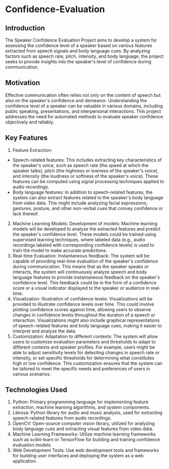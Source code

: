 # Confidence-Evaluation
## Introduction
The Speaker Confidence Evaluation Project aims to develop a system for assessing the confidence level of a speaker based on various features extracted from speech signals and body language cues. By analyzing factors such as speech rate, pitch, intensity, and body language, the project seeks to provide insights into the speaker's level of confidence during communication.
## Motivation
Effective communication often relies not only on the content of speech but also on the speaker's confidence and demeanor. Understanding the confidence level of a speaker can be valuable in various domains, including public speaking, presentations, and interpersonal interactions. This project addresses the need for automated methods to evaluate speaker confidence objectively and reliably.
## Key Features
1. Feature Extraction:
- Speech-related features:
This includes extracting key characteristics of the speaker's voice, such as speech rate (the speed at which the speaker talks), pitch (the highness or lowness of the speaker's voice), and intensity (the loudness or softness of the speaker's voice). These features can be computed using signal processing techniques applied to audio recordings.
- Body language features:
In addition to speech-related features, the system can also extract features related to the speaker's body language from video data. This might include analyzing facial expressions, gestures, posture, and other non-verbal cues that convey confidence or lack thereof.
2. Machine Learning Models:
Development of models: Machine learning models will be developed to analyze the extracted features and predict the speaker's confidence level. These models could be trained using supervised learning techniques, where labeled data (e.g., audio recordings labeled with corresponding confidence levels) is used to train the model to make accurate predictions.
3. Real-time Evaluation:
Instantaneous feedback: The system will be capable of providing real-time evaluation of the speaker's confidence during communication. This means that as the speaker speaks or interacts, the system will continuously analyze speech and body language features to provide instantaneous feedback on the speaker's confidence level. This feedback could be in the form of a confidence score or a visual indicator displayed to the speaker or audience in real-time.
4. Visualization:
Illustration of confidence levels: Visualizations will be provided to illustrate confidence levels over time. This could involve plotting confidence scores against time, allowing users to observe changes in confidence levels throughout the duration of a speech or interaction. Visualizations might also include graphical representations of speech-related features and body language cues, making it easier to interpret and analyze the data.
5. Customization:
Adaptation to different contexts: The system will allow users to customize evaluation parameters and thresholds to adapt to different contexts and speaker profiles. For example, users might be able to adjust sensitivity levels for detecting changes in speech rate or intensity, or set specific thresholds for determining what constitutes high or low confidence. This customization ensures that the system can be tailored to meet the specific needs and preferences of users in various scenarios.
## Technologies Used
1. Python:
Primary programming language for implementing feature extraction, machine learning algorithms, and system components.
3. Librosa:
    Python library for audio and music analysis, used for extracting speech-related features from audio recordings.
5. OpenCV:
   Open-source computer vision library, utilized for analyzing body language cues and extracting visual features from video data.
7. Machine Learning Frameworks: 
Utilize machine learning frameworks such as scikit-learn or TensorFlow for building and training confidence evaluation models.
8. Web Development Tools:
   Use web development tools and frameworks for building user interfaces and deploying the system as a web application.

